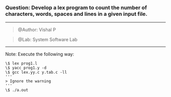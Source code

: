 ### Question: Develop a lex program to count the number of characters, words, spaces and lines in a given input file.

**************************
> @Author: Vishal P

> @Lab: System Software Lab
**************************

Note: Execute the following way:
```
\$ lex prog1.l
\$ yacc prog1.y -d
\$ gcc lex.yy.c y.tab.c -ll
'''
> Ignore the warning
'''
\$ ./a.out
```
